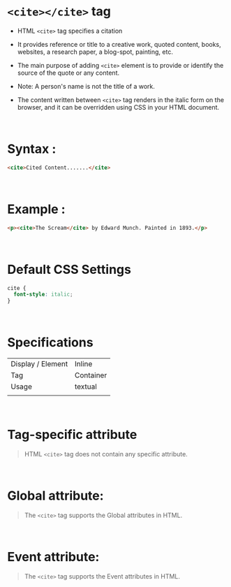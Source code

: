 # `<cite></cite>` tag

- HTML `<cite>` tag specifies a citation

* It provides reference or title to a creative work, quoted content, books, websites, a research paper, a blog-spot, painting, etc.

- The main purpose of adding `<cite>` element is to provide or identify the source of the quote or any content.

* Note: A person's name is not the title of a work.

- The content written between `<cite>` tag renders in the italic form on the browser, and it can be overridden using CSS in your HTML document.

&nbsp;

# Syntax :

```html
<cite>Cited Content.......</cite>
```

&nbsp;

# Example :

```html
<p><cite>The Scream</cite> by Edward Munch. Painted in 1893.</p>
```

&nbsp;

# Default CSS Settings

```css
cite {
  font-style: italic;
}
```

&nbsp;

# Specifications

|                   |           |
| ----------------- | --------- |
| Display / Element | Inline    |
| Tag               | Container |
| Usage             | textual   |
|                   |           |

&nbsp;

# Tag-specific attribute

> HTML `<cite>` tag does not contain any specific attribute.

&nbsp;

# Global attribute:

> The `<cite>` tag supports the Global attributes in HTML.

&nbsp;

# Event attribute:

> The `<cite>` tag supports the Event attributes in HTML.
